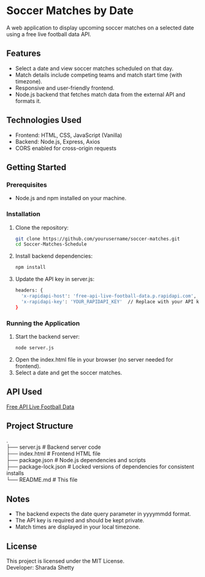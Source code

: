 # Soccer Matches by Date

A web application to display upcoming soccer matches on a selected date using a free live football data API.

## Features

- Select a date and view soccer matches scheduled on that day.
- Match details include competing teams and match start time (with timezone).
- Responsive and user-friendly frontend.
- Node.js backend that fetches match data from the external API and formats it.

## Technologies Used

- Frontend: HTML, CSS, JavaScript (Vanilla)
- Backend: Node.js, Express, Axios
- CORS enabled for cross-origin requests

## Getting Started

### Prerequisites

- Node.js and npm installed on your machine.

### Installation

1. Clone the repository:

   ```bash
   git clone https://github.com/yourusername/soccer-matches.git
   cd Soccer-Matches-Schedule
2. Install backend dependencies:

   ```bash
   npm install
3. Update the API key in server.js:
    ```bash
    headers: {
      'x-rapidapi-host': 'free-api-live-football-data.p.rapidapi.com',
      'x-rapidapi-key': 'YOUR_RAPIDAPI_KEY'  // Replace with your API key
    }

### Running the Application

1. Start the backend server:
    ```bash
    node server.js
2. Open the index.html file in your browser (no server needed for frontend).
3. Select a date and get the soccer matches.

## API Used

[Free API Live Football Data](https://rapidapi.com/Creativesdev/api/free-api-live-football-data)

## Project Structure
.  
├── server.js               # Backend server code  
├── index.html              # Frontend HTML file  
├── package.json            # Node.js dependencies and scripts  
├── package-lock.json       # Locked versions of dependencies for consistent installs  
└── README.md               # This file  

## Notes

- The backend expects the date query parameter in yyyymmdd format.
- The API key is required and should be kept private.
- Match times are displayed in your local timezone.

## License
This project is licensed under the MIT License.  
Developer: Sharada Shetty
